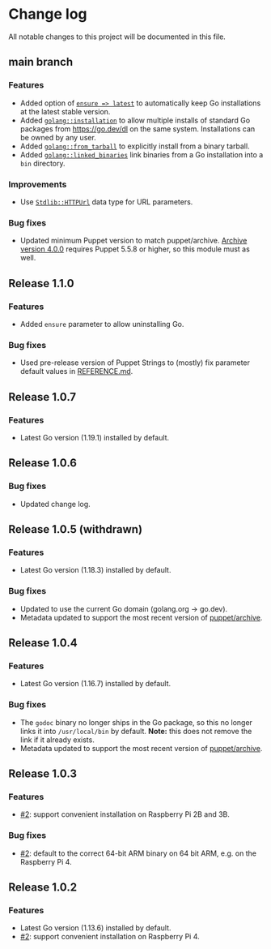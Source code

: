 # Change log

All notable changes to this project will be documented in this file.

## main branch

### Features

* Added option of [`ensure => latest`][] to automatically keep Go installations
  at the latest stable version.
* Added [`golang::installation`][] to allow multiple installs of standard Go
  packages from https://go.dev/dl on the same system. Installations can be owned
  by any user.
* Added [`golang::from_tarball`][] to explicitly install from a binary tarball.
* Added [`golang::linked_binaries`][] link binaries from a Go installation into
  a `bin` directory.

[`ensure => latest`]: REFERENCE.md#-golang--ensure
[`golang::installation`]: REFERENCE.md#golang--installation
[`golang::from_tarball`]: REFERENCE.md#golang--from_tarball
[`golang::linked_binaries`]: REFERENCE.md#golang--linked_binaries

### Improvements

* Use [`Stdlib::HTTPUrl`][] data type for URL parameters.

[`Stdlib::HTTPUrl`]: https://github.com/puppetlabs/puppetlabs-stdlib/blob/0f032a9bc557949169f565bf41e5aa1f35b17346/REFERENCE.md#stdlibhttpurl

### Bug fixes

* Updated minimum Puppet version to match puppet/archive. [Archive version
  4.0.0][archive4] requires Puppet 5.5.8 or higher, so this module must as well.

[archive4]: https://forge.puppet.com/modules/puppet/archive/4.0.0

## Release 1.1.0

### Features

* Added `ensure` parameter to allow uninstalling Go.

### Bug fixes

* Used pre-release version of Puppet Strings to (mostly) fix parameter default
  values in [REFERENCE.md][].

[REFERENCE.md]: REFERENCE.md

## Release 1.0.7

### Features

* Latest Go version (1.19.1) installed by default.

## Release 1.0.6

### Bug fixes

* Updated change log.

## Release 1.0.5 (withdrawn)

### Features

* Latest Go version (1.18.3) installed by default.

### Bug fixes

* Updated to use the current Go domain (golang.org → go.dev).
* Metadata updated to support the most recent version of
  [puppet/archive](https://forge.puppet.com/modules/puppet/archive).

## Release 1.0.4

### Features

* Latest Go version (1.16.7) installed by default.

### Bug fixes

* The `godoc` binary no longer ships in the Go package, so this no longer links
  it into `/usr/local/bin` by default. **Note:** this does not remove the link
  if it already exists.
* Metadata updated to support the most recent version of
  [puppet/archive](https://forge.puppet.com/modules/puppet/archive).

## Release 1.0.3

### Features

* [#2](https://github.com/danielparks/puppet-golang/issues/2): support
  convenient installation on Raspberry Pi 2B and 3B.

### Bug fixes

* [#2](https://github.com/danielparks/puppet-golang/issues/2): default to the
  correct 64-bit ARM binary on 64 bit ARM, e.g. on the Raspberry Pi 4.

## Release 1.0.2

### Features

* Latest Go version (1.13.6) installed by default.
* [#2](https://github.com/danielparks/puppet-golang/issues/2): support
  convenient installation on Raspberry Pi 4.
